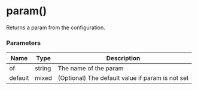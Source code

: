 # param()

Returns a param from the configuration.

### Parameters

| Name | Type | Description
| ---- | ---- | -----------
| of | string | The name of the param
| default | mixed | (Optional) The default value if param is not set